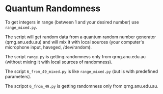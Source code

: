 # Quantum Randomness

To get integers in range (between 1 and your desired number) use `range_mixed.py`.

The script will get random data from a quantum random number generator (qrng.anu.edu.au) and will mix it with local sources (your computer's microphone input, haveged, /dev/random).

The script `range.py` is getting randomness only from qrng.anu.edu.au (without mixing it with local sources of randomness).

The script `6_from_49_mixed.py` is like `range_mixed.py` (but is with predefined parameters).

The scripot `6_from_49.py` is getting randomness only from qrng.anu.edu.au.

